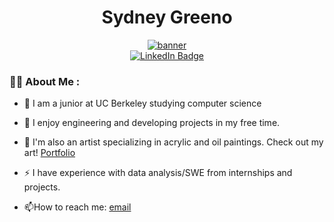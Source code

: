 ### 
<h1 align="center">Sydney Greeno</h1>

<div id="header" align="center">
  <a href="https://github.com/sydneygreeno/sydneygreeno/blob/main/backg%20copy.gif">
    <img src="https://github.com/sydneygreeno/sydneygreeno/blob/main/backg%20copy.gif" alt="banner" size="30px"/>
  </a>
</div>

<div id="badges" align="center">
  <a href="https://www.linkedin.com/in/sydney-greeno-6186421b2/">
    <img src="https://img.shields.io/badge/LinkedIn-blue?style=for-the-badge&logo=linkedin&logoColor=white" alt="LinkedIn Badge"/>
  </a>
</div>

### :woman_technologist: About Me :
- :star2: I am a junior at UC Berkeley studying computer science <img src="https://media.giphy.com/media/WUlplcMpOCEmTGBtBW/giphy.gif" width="10">

- :telescope: I enjoy engineering and developing projects in my free time.

- :seedling: I'm also an artist specializing in acrylic and oil paintings. Check out my art! [Portfolio](https://www.instagram.com/syd_ney_art_ist/)

- :zap: I have experience with data analysis/SWE from internships and projects.

- :mailbox:How to reach me: [email](sydneygreeno@berkeley.edu)

<!--
**sydneygreeno/sydneygreeno** is a ✨ _special_ ✨ repository because its `README.md` (this file) appears on your GitHub profile.
